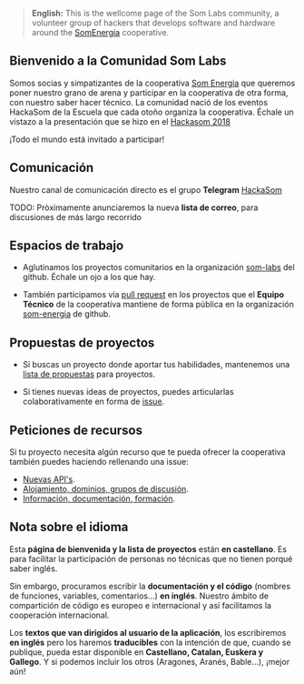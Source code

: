 > **English:** This is the wellcome page of the Som Labs community,
> a volunteer group of hackers that develops software and hardware
> around the [SomEnergia](https://somenergia.coop) cooperative.

## Bienvenido a la Comunidad Som Labs

Somos socias y simpatizantes de la cooperativa [Som Energia](https://somenergia.coop)
que queremos poner nuestro grano de arena
y participar en la cooperativa de otra forma, con nuestro saber hacer técnico.
La comunidad nació de los eventos HackaSom de la Escuela que cada otoño organiza la cooperativa.
Échale un vistazo a la presentación que se hizo en el [Hackasom 2018](https://som-energia.github.io/somenergia-courses/2018-10-06-hackasom2018/)

¡Todo el mundo está invitado a participar!

## Comunicación

Nuestro canal de comunicación directo es el grupo **Telegram** [HackaSom](https://t.me/joinchat/DgqOPEAGIu81y1vTfiK-6w)

TODO: Pròximamente anunciaremos la nueva **lista de correo**, para discusiones de más largo recorrido

## Espacios de trabajo

- Aglutinamos los proyectos comunitarios en la organización [som-labs](https://github.com/som-labs/) del github.
Échale un ojo a los que hay.

- También participamos vía [pull request](http://aprendegit.com/que-es-un-pull-request/) en los proyectos que el **Equipo Técnico** de la cooperativa mantiene de forma pública en la organización [som-energia](https://github.com/som-energia/) de github.

## Propuestas de proyectos

- Si buscas un proyecto donde aportar tus habilidades,
mantenemos una [lista de propuestas](https://github.com/som-labs/community/issues) para proyectos.

- Si tienes nuevas ideas de proyectos,
puedes articularlas colaborativamente en forma de
[issue](https://github.com/som-labs/community/issues/new?template=idea-de-proyecto.md).

## Peticiones de recursos

Si tu proyecto necesita algún recurso que te pueda ofrecer la cooperativa
también puedes haciendo rellenando una issue:

- [Nuevas API's](https://github.com/som-labs/community/issues/new?template=peticion-de-api.md).
- [Alojamiento, dominios, grupos de discusión](https://github.com/som-labs/community/issues/new?template=peticion-de-infrastructura.md).
- [Información, documentación, formación](https://github.com/som-labs/community/issues/new?template=peticion-de-informacion.md).

## Nota sobre el idioma

Esta **página de bienvenida y la lista de proyectos** están **en castellano**.
Es para facilitar la participación de personas no técnicas que no tienen porqué saber inglés.

Sin embargo, procuramos escribir la **documentación y el código**
(nombres de funciones, variables, comentarios...)
**en inglés**.
Nuestro ámbito de compartición de código es europeo e internacional
y así facilitamos la cooperación internacional.

Los **textos que van dirigidos al usuario de la aplicación**,
los escribiremos **en inglés** pero los haremos **traducibles**
con la intención de que, cuando se publique,
pueda estar disponible en **Castellano, Catalan, Euskera y Gallego**.
Y si podemos incluir los otros (Aragones, Aranés, Bable...), ¡mejor aún!



